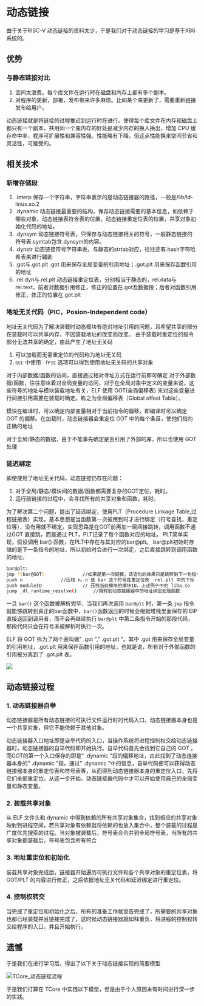 # 动态链接

由于关于RISC-V 动态链接的资料太少，于是我们对于动态链接的学习是基于X86系统的。

## 优势

### 与静态链接对比

1. 空间太浪费。每个库文件在运行时在磁盘和内存上都有多个副本。
2. 对程序的更新，部署，发布带来许多麻烦。比如某个库更新了，需要重新链接发布给用户。

动态链接就是将链接的过程推迟到运行时在进行。使得每个库文件在内存和磁盘上都只有一个副本，共用同一个库内存的好处是减少内存的换入换出，增加 CPU 缓存命中率，程序可扩展性和兼容性强。性能略有下降，但这点性能换来空间节省和灵活性，可接受的。



## 相关技术

### 新增存储段

1. .interp 保存一个字符串，字符串表示的是动态链接器的路径，一般是/lib/ld-linux.so.2
2. .dynamic 动态链接最重要的结构，保存动态链接需要的基本信息，如依赖于哪些对象，动态链接表符合表的位置，动态链接重定位表的位置，共享对象初始化代码的地址。
3. .dynsym 动态链接符号表，只保存与动态链接相关的符号，一般静态链接的符号表.symtab包含.dynsym的内容。
4. .dynstr 动态链接符号字符串表，与静态的strtab对应，往往还有.hash字符哈希表来进行辅助
5. .got与.got.plt .got 用来保存全局变量的引用地址；.got.plt 用来保存函数引用的地址
6. .rel.dyn与.rel.plt 动态链接重定位表，分别相当于静态的，rel.data与rel.text，前者对数据引用修正，修正的位置在.got及数据段；后者对函数引用修正，修正的位置在.got.plt

### 地址无关代码（PIC，Posion-Independent code）

地址无关代码为了解决装载时动态模块有绝对地址引用的问题，且希望共享的部分在装载时可以共享内存，不因装载地址的改变而改变。
由于装载时重定位的指令部分无法共享的确定，由此产生了地址无关码

1. 可以加载而无需重定位的代码称为地址无关码
2.  `GCC` 中使用 `-fPIC` 选项可以得到使用地址无关码的共享对象

对于内部数据/函数的访问，直接通过相对寻址方式在运行前即可确定
对于外部数据/函数，往往意味着对全局变量的访问，对于在全局对象中定义的变量来说，这些符号的地址与模块装载地址有关，ELF 使用 GOT(全局偏移表) 来对这些变量进行间接引用需要在装载时确定。称之为全局偏移表（Global offest Table）。

模块在编译时，可以确定内部变量相对于当前指令的偏移，即编译时可以确定 GOT 的偏移。在加载时，动态链接器会重定位 GOT 中的每个条目，使他们指向正确的地址

对于全局/静态的数据，由于不能事先确定是否引用了外部的库，所以也使用 GOT 处理



### 延迟绑定

即使使用了地址无关代码，动态链接仍存在问题：

1. 对于全局/静态/模块间的数据/函数都需要复杂的GOT定位，耗时。
2. 运行前链接的过程中，会寻找所有的共享对象和函数，耗时。

为了解决第二个问题，提出了延迟绑定，使用PLT（Procedure Linkage Table,过程链接表）实现，基本思想是当函数第一次被用到时才进行绑定（符号查找，重定位等），没有用就不绑定。实现思路是在GOT前再加一层间接跳转，调用函数不通过GOT 直接跳，而是通过 PLT，PLT记录了每个函数对应的地址。
PLT简单实现，假设调用 bar() 函数，在PLT中存在与其对应的bar@plt。
bar@plt初始时存储的是下一条指令的地址，所以初始时会进行一次绑定，之后直接跳转到调用函数的地址。

```BASH
bar@plt:
jmp *(bar@GOT)         		//如果是第一次链接，该语句的效果只是跳转到下一句指令。否则，将会跳转到 bar()函数对应的位置
push n				//压栈 n，n 是 bar 这个符号在重定位表 .rel.plt 中的下标
push moduleID           	// 压栈当前模块的模块ID，上述例子中的 liba.so
jump _dl_runtime_resolve()   	//跳转到动态链接器中的地址绑定处理函数
```

一旦 `bar()` 这个函数被解析完毕，当我们再次调用 `bar@plt` 时，第一条 `jmp` 指令就能够跳转到真正的bar函数中，`bar()`函数返回的时候会根据堆栈里面保存的 EIP 直接返回到调用者，而不会再继续执行 `bar@plt` 中第二条指令开始的那段代码，那段代码只会在符号未被解析时执行一次。

ELF 将 GOT 拆为了两个表叫做" .got "," .got.plt "。其中 .got 用来保存全局变量的引用地址，.got.plt 用来保存函数引用的地址，也就是说，所有对于外部函数的引用被分离到了 .got.plt 表。

![](https://img-1307557302.cos.ap-shanghai.myqcloud.com/img/elfpltgot.png)

## 动态链接过程

### 1. 动态链接器自举

动态链接器是所有动态链接的可执行文件运行时的代码入口，动态链接器本身也是一个共享对象，但它不能依赖于其他对象。

动态链接器入口地址即是自举代码的入口，当操作系统将进程控制权交给动态链接器时，动态链接器的自举代码即开始执行。自举代码首先会找到它自己的 GOT 。而GOT的第一个入口保存的即是" .dynamic "段的偏移地址，由此找到了动态连接器本身的" .dynamic "段。通过" .dynamic "中的信息，自举代码便可以获得动态链接器本身的重定位表和符号表等，从而得到动态链接器本身的重定位入口，先将它们全部重定位。从这一步开始，动态链接器代码中才可以开始使用自己的全局变量和静态变量。

### 2. 装载共享对象

从 ELF 文件头和 dynamic 中得到依赖的所有共享对象集合，找到相应的共享对象映射到进程空间，若共享对象有依赖就将依赖的也放入集合中，整个装载的过程是广度优先搜索的过程。当对象被装载后，符号表会合并到全局符号表，当所有的共享对象都装载后，符号表包含所有符合

### 3. 地址重定位和初始化

装载共享对象完成后，链接器开始遍历可执行文件和各个共享对象的重定位表，将 GOT/PLT 的内容进行修正，之后依据地址无关代码和延迟绑定进行重定位。

### 4. 控制权转交

当完成了重定位和初始化之后，所有的准备工作就宣告完成了，所需要的共享对象也都已经装载并且链接完成了，这时候动态链接器就如释重负，将进程的控制权转交给程序的入口，并且开始执行。

## 遗憾

于是我们在进行学习后，得出了以下关于动态链接实现的简要模型

![TCore_动态链接流程](https://img-1307557302.cos.ap-shanghai.myqcloud.com/img/TCore_%E5%8A%A8%E6%80%81%E9%93%BE%E6%8E%A5%E6%B5%81%E7%A8%8B.png)

于是我们打算在 TCore 中实践以下模型，但是由于个人原因未有时间进行深一步的实践。



